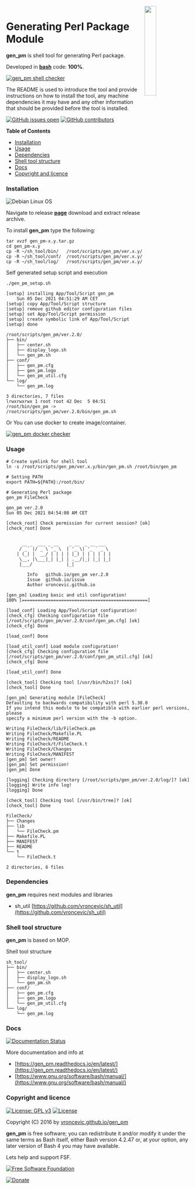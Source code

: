 <img align="right" src="https://raw.githubusercontent.com/vroncevic/gen_pm/dev/docs/gen_pm_logo.png" width="25%">

# Generating Perl Package Module

**gen_pm** is shell tool for generating Perl package.

Developed in **[bash](https://en.wikipedia.org/wiki/Bash_(Unix_shell))** code: **100%**.

[![gen_pm shell checker](https://github.com/vroncevic/gen_pm/workflows/gen_pm%20shell%20checker/badge.svg)](https://github.com/vroncevic/gen_pm/actions?query=workflow%3A%22gen_pm+shell+checker%22)

The README is used to introduce the tool and provide instructions on
how to install the tool, any machine dependencies it may have and any
other information that should be provided before the tool is installed.

[![GitHub issues open](https://img.shields.io/github/issues/vroncevic/gen_pm.svg)](https://github.com/vroncevic/gen_pm/issues) [![GitHub contributors](https://img.shields.io/github/contributors/vroncevic/gen_pm.svg)](https://github.com/vroncevic/gen_pm/graphs/contributors)

<!-- START doctoc generated TOC please keep comment here to allow auto update -->
<!-- DON'T EDIT THIS SECTION, INSTEAD RE-RUN doctoc TO UPDATE -->
**Table of Contents**

- [Installation](#installation)
- [Usage](#usage)
- [Dependencies](#dependencies)
- [Shell tool structure](#shell-tool-structure)
- [Docs](#docs)
- [Copyright and licence](#copyright-and-licence)

<!-- END doctoc generated TOC please keep comment here to allow auto update -->

### Installation

![Debian Linux OS](https://raw.githubusercontent.com/vroncevic/gen_pm/dev/docs/debtux.png)

Navigate to release **[page](https://github.com/vroncevic/gen_pm/releases)** download and extract release archive.

To install **gen_pm** type the following:

```
tar xvzf gen_pm-x.y.tar.gz
cd gen_pm-x.y
cp -R ~/sh_tool/bin/   /root/scripts/gen_pm/ver.x.y/
cp -R ~/sh_tool/conf/  /root/scripts/gen_pm/ver.x.y/
cp -R ~/sh_tool/log/   /root/scripts/gen_pm/ver.x.y/
```

Self generated setup script and execution
```
./gen_pm_setup.sh 

[setup] installing App/Tool/Script gen_pm
	Sun 05 Dec 2021 04:51:29 AM CET
[setup] copy App/Tool/Script structure
[setup] remove github editor configuration files
[setup] set App/Tool/Script permission
[setup] create symbolic link of App/Tool/Script
[setup] done

/root/scripts/gen_pm/ver.2.0/
├── bin/
│   ├── center.sh
│   ├── display_logo.sh
│   └── gen_pm.sh
├── conf/
│   ├── gen_pm.cfg
│   ├── gen_pm.logo
│   └── gen_pm_util.cfg
└── log/
    └── gen_pm.log

3 directories, 7 files
lrwxrwxrwx 1 root root 42 Dec  5 04:51 /root/bin/gen_pm -> /root/scripts/gen_pm/ver.2.0/bin/gen_pm.sh
```

Or You can use docker to create image/container.

[![gen_pm docker checker](https://github.com/vroncevic/gen_pm/workflows/gen_pm%20docker%20checker/badge.svg)](https://github.com/vroncevic/gen_pm/actions?query=workflow%3A%22gen_pm+docker+checker%22)

### Usage

```
# Create symlink for shell tool
ln -s /root/scripts/gen_pm/ver.x.y/bin/gen_pm.sh /root/bin/gen_pm

# Setting PATH
export PATH=${PATH}:/root/bin/

# Generating Perl package
gen_pm FileCheck

gen_pm ver.2.0
Sun 05 Dec 2021 04:54:08 AM CET

[check_root] Check permission for current session? [ok]
[check_root] Done

	                                    
	  __ _  ___ _ __    _ __  _ __ ___  
	 / _` |/ _ \ '_ \  | '_ \| '_ ` _ \ 
	| (_| |  __/ | | | | |_) | | | | | |
	 \__, |\___|_| |_| | .__/|_| |_| |_|
	 |___/             |_|              
	                                    
		Info   github.io/gen_pm ver.2.0 
		Issue  github.io/issue
		Author vroncevic.github.io

[gen_pm] Loading basic and util configuration!
100% [================================================]

[load_conf] Loading App/Tool/Script configuration!
[check_cfg] Checking configuration file [/root/scripts/gen_pm/ver.2.0/conf/gen_pm.cfg] [ok]
[check_cfg] Done

[load_conf] Done

[load_util_conf] Load module configuration!
[check_cfg] Checking configuration file [/root/scripts/gen_pm/ver.2.0/conf/gen_pm_util.cfg] [ok]
[check_cfg] Done

[load_util_conf] Done

[check_tool] Checking tool [/usr/bin/h2xs]? [ok]
[check_tool] Done

[gen_pm] Generating module [FileCheck]
Defaulting to backwards compatibility with perl 5.30.0
If you intend this module to be compatible with earlier perl versions, please
specify a minimum perl version with the -b option.

Writing FileCheck/lib/FileCheck.pm
Writing FileCheck/Makefile.PL
Writing FileCheck/README
Writing FileCheck/t/FileCheck.t
Writing FileCheck/Changes
Writing FileCheck/MANIFEST
[gen_pm] Set owner!
[gen_pm] Set permission!
[gen_pm] Done

[logging] Checking directory [/root/scripts/gen_pm/ver.2.0/log/]? [ok]
[logging] Write info log!
[logging] Done

[check_tool] Checking tool [/usr/bin/tree]? [ok]
[check_tool] Done

FileCheck/
├── Changes
├── lib
│   └── FileCheck.pm
├── Makefile.PL
├── MANIFEST
├── README
└── t
    └── FileCheck.t

2 directories, 6 files
```

### Dependencies

**gen_pm** requires next modules and libraries
* sh_util [https://github.com/vroncevic/sh_util](https://github.com/vroncevic/sh_util)

### Shell tool structure

**gen_pm** is based on MOP.

Shell tool structure
```
sh_tool/
├── bin/
│   ├── center.sh
│   ├── display_logo.sh
│   └── gen_pm.sh
├── conf/
│   ├── gen_pm.cfg
│   ├── gen_pm.logo
│   └── gen_pm_util.cfg
└── log/
    └── gen_pm.log
```

### Docs

[![Documentation Status](https://readthedocs.org/projects/gen_pm/badge/?version=latest)](https://gen_pm.readthedocs.io/projects/gen_pm/en/latest/?badge=latest)

More documentation and info at
* [https://gen_pm.readthedocs.io/en/latest/](https://gen_pm.readthedocs.io/en/latest/)
* [https://www.gnu.org/software/bash/manual/](https://www.gnu.org/software/bash/manual/)

### Copyright and licence

[![License: GPL v3](https://img.shields.io/badge/License-GPLv3-blue.svg)](https://www.gnu.org/licenses/gpl-3.0) [![License](https://img.shields.io/badge/License-Apache%202.0-blue.svg)](https://opensource.org/licenses/Apache-2.0)

Copyright (C) 2016 by [vroncevic.github.io/gen_pm](https://vroncevic.github.io/gen_pm)

**gen_pm** is free software; you can redistribute it and/or modify
it under the same terms as Bash itself, either Bash version 4.2.47 or,
at your option, any later version of Bash 4 you may have available.

Lets help and support FSF.

[![Free Software Foundation](https://raw.githubusercontent.com/vroncevic/gen_pm/dev/docs/fsf-logo_1.png)](https://my.fsf.org/)

[![Donate](https://www.paypalobjects.com/en_US/i/btn/btn_donateCC_LG.gif)](https://my.fsf.org/donate/)
